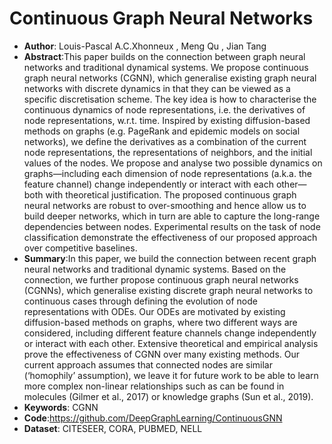 # Continuous Graph Neural Networks
* **Author**: Louis-Pascal A.C.Xhonneux , Meng Qu , Jian Tang 
* **Abstract**:This paper builds on the connection between graph neural networks and traditional dynamical systems. We propose continuous graph neural networks (CGNN), which generalise existing graph neural networks with discrete dynamics in that they can be viewed as a specific discretisation scheme. The key idea is how to characterise the continuous dynamics of node representations, i.e. the derivatives of node representations, w.r.t. time. Inspired by existing diffusion-based methods on graphs (e.g. PageRank and epidemic models on social networks), we define the derivatives as a combination of the current node representations, the representations of neighbors, and the initial values of the nodes. We propose and analyse two possible dynamics on graphs—including each dimension of node representations (a.k.a. the feature channel) change independently or interact with each other—both with theoretical justification. The proposed continuous graph neural networks are robust to over-smoothing and hence allow us to build deeper networks, which in turn are able to capture the long-range dependencies between nodes. Experimental results on the task of node classification demonstrate the effectiveness of our proposed approach over competitive baselines.
* **Summary**:In this paper, we build the connection between recent graph neural networks and traditional dynamic systems. Based on the connection, we further propose continuous graph neural networks (CGNNs), which generalise existing discrete graph neural networks to continuous cases through defining the evolution of node representations with ODEs. Our ODEs are motivated by existing diffusion-based methods on graphs, where two different ways are considered, including different feature channels change independently or interact with each other. Extensive theoretical and empirical analysis prove the effectiveness of CGNN over many existing methods. Our current approach assumes that connected nodes are similar (‘homophily’ assumption), we leave it for future work to be able to learn more complex non-linear relationships such as can be found in molecules (Gilmer et al., 2017) or knowledge graphs (Sun et al., 2019).
* **Keywords**: CGNN
* **Code**:https://github.com/DeepGraphLearning/ContinuousGNN
* **Dataset**: CITESEER, CORA, PUBMED, NELL